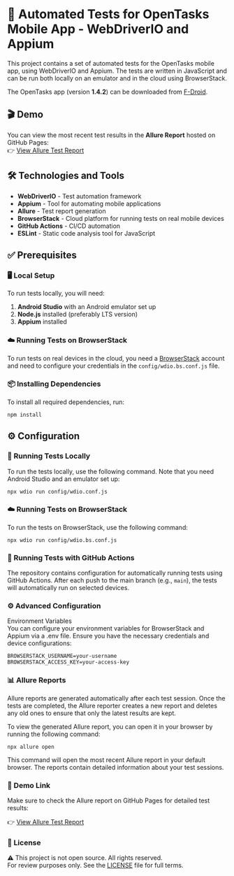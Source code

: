 # 🚀 Automated Tests for OpenTasks Mobile App - WebDriverIO and Appium

This project contains a set of automated tests for the OpenTasks mobile app, using WebDriverIO and Appium. The tests are written in JavaScript and can be run both locally on an emulator and in the cloud using BrowserStack.

The OpenTasks app (version **1.4.2**) can be downloaded from [F-Droid](https://f-droid.org/packages/org.dmfs.tasks/).

## 🎬 Demo

You can view the most recent test results in the **Allure Report** hosted on GitHub Pages:  
👉 [View Allure Test Report](https://mirgb.github.io/appium-automated-tests-for-opentasks-app/)

## 🛠️ Technologies and Tools

- **WebDriverIO** - Test automation framework  
- **Appium** - Tool for automating mobile applications  
- **Allure** - Test report generation  
- **BrowserStack** - Cloud platform for running tests on real mobile devices  
- **GitHub Actions** - CI/CD automation  
- **ESLint** - Static code analysis tool for JavaScript

## ✅ Prerequisites

### 🖥️ Local Setup

To run tests locally, you will need:

1. **Android Studio** with an Android emulator set up  
2. **Node.js** installed (preferably LTS version)  
3. **Appium** installed

### ☁️ Running Tests on BrowserStack

To run tests on real devices in the cloud, you need a [BrowserStack](https://www.browserstack.com/) account and need to configure your credentials in the `config/wdio.bs.conf.js` file.

### 📦 Installing Dependencies

To install all required dependencies, run:

`npm install`

## ⚙️ Configuration

### 🧪 Running Tests Locally

To run the tests locally, use the following command. Note that you need Android Studio and an emulator set up:

`npx wdio run config/wdio.conf.js`

### ☁️ Running Tests on BrowserStack

To run the tests on BrowserStack, use the following command:

`npx wdio run config/wdio.bs.conf.js`

### 🤖 Running Tests with GitHub Actions

The repository contains configuration for automatically running tests using GitHub Actions. After each push to the main branch (e.g., `main`), the tests will automatically run on selected devices.

### ⚙️ Advanced Configuration

Environment Variables  
You can configure your environment variables for BrowserStack and Appium via a .env file. Ensure you have the necessary credentials and device configurations:

`BROWSERSTACK_USERNAME=your-username`  
`BROWSERSTACK_ACCESS_KEY=your-access-key`

### 📊 Allure Reports

Allure reports are generated automatically after each test session. Once the tests are completed, the Allure reporter creates a new report and deletes any old ones to ensure that only the latest results are kept.

To view the generated Allure report, you can open it in your browser by running the following command:

`npx allure open`

This command will open the most recent Allure report in your default browser. The reports contain detailed information about your test sessions.

### 🔗 Demo Link

Make sure to check the Allure report on GitHub Pages for detailed test results:

👉 [View Allure Test Report](https://mirgb.github.io/appium-automated-tests-for-opentasks-app/)

### 📄 License

⚠️ This project is not open source. All rights reserved.  
For review purposes only. See the [LICENSE](./LICENSE) file for full terms.
